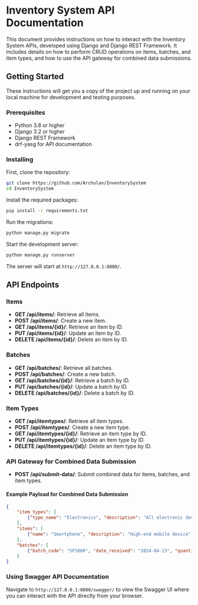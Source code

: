 
# Inventory System API Documentation

This document provides instructions on how to interact with the Inventory System APIs, developed using Django and Django REST Framework. It includes details on how to perform CRUD operations on items, batches, and item types, and how to use the API gateway for combined data submissions.

## Getting Started

These instructions will get you a copy of the project up and running on your local machine for development and testing purposes.

### Prerequisites

- Python 3.8 or higher
- Django 3.2 or higher
- Django REST Framework
- drf-yasg for API documentation

### Installing

First, clone the repository:

```bash
git clone https://github.com/Archulan/InventorySystem
cd InventorySystem
```

Install the required packages:

```bash
pip install -r requirements.txt
```

Run the migrations:

```bash
python manage.py migrate
```

Start the development server:

```bash
python manage.py runserver
```

The server will start at `http://127.0.0.1:8000/`.

## API Endpoints

### Items

- **GET /api/items/**: Retrieve all items.
- **POST /api/items/**: Create a new item.
- **GET /api/items/{id}/**: Retrieve an item by ID.
- **PUT /api/items/{id}/**: Update an item by ID.
- **DELETE /api/items/{id}/**: Delete an item by ID.

### Batches

- **GET /api/batches/**: Retrieve all batches.
- **POST /api/batches/**: Create a new batch.
- **GET /api/batches/{id}/**: Retrieve a batch by ID.
- **PUT /api/batches/{id}/**: Update a batch by ID.
- **DELETE /api/batches/{id}/**: Delete a batch by ID.

### Item Types

- **GET /api/itemtypes/**: Retrieve all item types.
- **POST /api/itemtypes/**: Create a new item type.
- **GET /api/itemtypes/{id}/**: Retrieve an item type by ID.
- **PUT /api/itemtypes/{id}/**: Update an item type by ID.
- **DELETE /api/itemtypes/{id}/**: Delete an item type by ID.

### API Gateway for Combined Data Submission

- **POST /api/submit-data/**: Submit combined data for items, batches, and item types.

#### Example Payload for Combined Data Submission

```json
{
    "item_types": [
        {"type_name": "Electronics", "description": "All electronic devices"}
    ],
    "items": [
        {"name": "Smartphone", "description": "High-end mobile device", "quantity": 100, "item_type": 1}
    ],
    "batches": [
        {"batch_code": "SP1000", "date_received": "2024-04-13", "quantity": 100, "item": 1}
    ]
}
```

### Using Swagger API Documentation

Navigate to `http://127.0.0.1:8000/swagger/` to view the Swagger UI where you can interact with the API directly from your browser.


